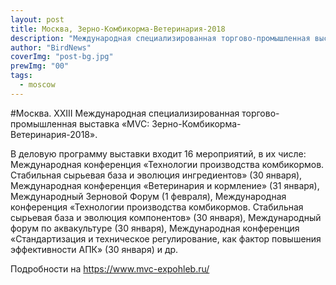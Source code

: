 ```yaml
---
layout: post
title: Москва, Зерно-Комбикорма-Ветеринария-2018
description: "Международная специализированная торгово-промышленная выставка «MVC: Зерно-Комбикорма-Ветеринария-2018» 30 января - 1 февраля. ВДНХ, павильон №75"
author: "BirdNews"
coverImg: "post-bg.jpg"
prewImg: "00"
tags:
  - moscow
---
```


#Москва. XXIII Международная специализированная торгово-промышленная выставка «MVC: Зерно-Комбикорма-Ветеринария-2018».

В деловую программу выставки входит 16 мероприятий, в их числе: Международная конференция «Технологии производства комбикормов. Стабильная сырьевая база и эволюция ингредиентов» (30 января), Международная конференция «Ветеринария и кормление» (31 января), Международный Зерновой Форум (1 февраля), Международная конференция «Технологии производства комбикормов. Стабильная сырьевая база и эволюция компонентов» (30 января), Международный форум по аквакультуре (30 января), Международная конференция «Стандартизация и техническое регулирование, как фактор повышения эффективности АПК» (30 января) и др.

Подробности на https://www.mvc-expohleb.ru/
